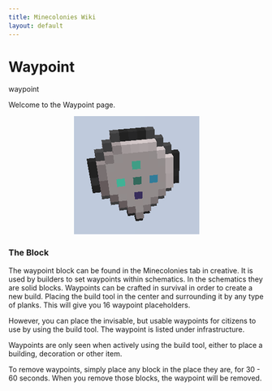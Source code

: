 ```yaml
---
title: Minecolonies Wiki
layout: default
---
```

# Waypoint
<div class="infobox box text-center">
    <recipe>waypoint</recipe>
</div>  

Welcome to the Waypoint page.  

<p style="text-align:center;"><img src="../../assets/images/items/waypoint.png" alt="Waypoint"></p>  

### The Block  

The waypoint block can be found in the Minecolonies tab in creative. It is used by builders to set waypoints within schematics. In the schematics they are solid blocks. Waypoints can be crafted in survival in order to create a new build. Placing the build tool in the center and surrounding it by any type of planks. This will give you 16 waypoint placeholders.

However, you can place the invisable, but usable waypoints for citizens to use by using the build tool. The waypoint is listed under infrastructure.

Waypoints are only seen when actively using the build tool, either to place a building, decoration or other item.

To remove waypoints, simply place any block in the place they are, for 30 - 60 seconds. When you remove those blocks, the waypoint will be removed.


